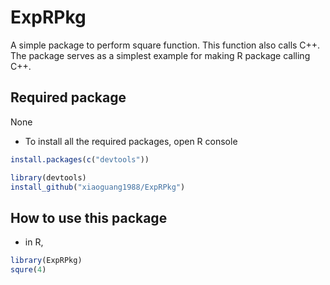 # ExpRPkg
A simple package to perform square function.
This function also calls C++.
The package serves as a simplest example for making R package calling C++.

## Required package
None
* To install all the required packages, open R console
```R
install.packages(c("devtools"))

library(devtools)
install_github("xiaoguang1988/ExpRPkg")
```

## How to use this package
* in R,
```R
library(ExpRPkg)
squre(4)
```

